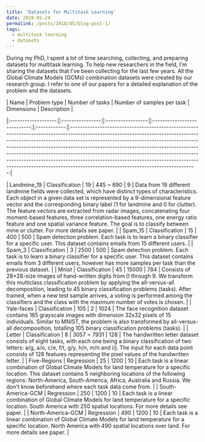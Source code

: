 ```yaml
---
title: 'Datasets for Multitask Learning'
date: 2018-05-24
permalink: /posts/2018/05/blog-post-1/
tags:
  - multitask learning
  - datasets
---
```


During my PhD, I spent a lot of time searching, collecting, and preparing datasets for multitask learning. To help new researchers in the field, I'm sharing the datasets that I've been collecting for the last few years. 
All the Global Climate Models (GCMs) combination datasets were created by our research group. I refer to one of our papers for a detailed explanation of the problem and the datasets.



| Name              | Problem type   | Number of tasks | Number of samples per task | Dimensions | Description |

|:-------------------:|:----------------:|:-----------------:|:----------------------------:|:------------:|:---------------------------------------------------------------------------------------------------------------------------------------------------------------------------------------------------------------------------------------------------------------------------------------------------------------------------------------------------------------------------------------------------------------------------------------------------------------------------------------------------------------------------------------:|                                                                                                              

| Landmine_19       | Classification | 19              | 445 ~ 690                  | 9          | Data from 19 different landmine fields were collected, which have distinct types of characteristics. Each object in a given data set is represented by a 9-dimensional feature vector and the corresponding binary label (1 for landmine and 0 for clutter). The feature vectors are extracted from radar images, concatenating four moment-based features, three correlation-based features, one energy ratio feature and one spatial variance feature. The goal is to classify between mine or clutter. For more details see paper. |
| Spam_15           | Classification | 15              | 400                        | 500        | Spam detection problem. Each task is to learn a binary classifier for a specific user. This dataset contains emails from 15 different users.                                                                                                                                                                                                                                                                                                                                                                                          |
| Spam_3            | Classification | 3               | 2500                       | 500        | Spam detection problem. Each task is to learn a binary classifier for a specific user. This dataset contains emails from 3 different users, however has more samples per task than the previous dataset.                                                                                                                                                                                                                                                                                                                              |
| Mnist             | Classification | 45              | 15000                      | 784        | Consists of 28×28-size images of hand-written digits from 0 through 9. We transform this multiclass classification problem by applying the all-versus-all decomposition, leading to 45 binary classification problems (tasks). After trained, when a new test sample arrives, a voting is performed among the classifiers and the class with the maximum number of votes is chosen.                                                                                                                                                   |
| Yale-faces        | Classification | 105             | 2                          | 1024       | The face recognition dataset contains 165 grayscale images with dimension 32x32 pixels of 15 individuals. Similar to MNIST, the problem is also transformed by all-versus-all decomposition, totalling 105 binary classification problems (tasks).                                                                                                                                                                                                                                                                                    |
| Letter            | Classification | 8               | 3057 ~ 7931                | 128        | The handwritten letter dataset consists of eight tasks, with each one being a binary classification of two letters: a/g, a/o, c/e, f/t, g/y, h/n, m/n and i/j. The input for each data point consists of 128 features representing the pixel values of the handwritten letter.                                                                                                                                                                                                                                                        |
| Five-Regions      | Regression     | 25              | 1200                       | 10         | Each task is a linear combination of Global Climate Models for land temperature for a specific location. This dataset contains 5 neighboring locations of the following regions: North-America, South-America, Africa, Australia and Russia. We don't know beforehand where each task data come from.                                                                                                                                                                                                                                 |
| South-America-GCM | Regression     | 250             | 1200                       | 10         | Each task is a linear combination of Global Climate Models for land temperature for a specific location. South America with 250 spatial locations. For more details see paper.                                                                                                                                                                                                                                                                                                                                                        |
| North-America-GCM | Regression     | 490             | 1200                       | 10         | Each task is a linear combination of Global Climate Models for land temperature for a specific location. North America with 490 spatial locations over land. For more details see paper.                                                                                                                                                                                                                                                                                                                                              |


